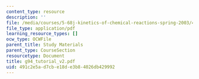 ```yaml
---
content_type: resource
description: ''
file: /media/courses/5-68j-kinetics-of-chemical-reactions-spring-2003/491c2e5ad7cbe18de3b84026db429992_g94_tutorial_v2.pdf
file_type: application/pdf
learning_resource_types: []
ocw_type: OCWFile
parent_title: Study Materials
parent_type: CourseSection
resourcetype: Document
title: g94_tutorial_v2.pdf
uid: 491c2e5a-d7cb-e18d-e3b8-4026db429992
---
```

